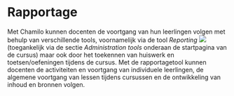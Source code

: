 # Rapportage

Met Chamilo kunnen docenten de voortgang van hun leerlingen volgen met behulp van verschillende tools, voornamelijk via de tool _Reporting_ ![](../../.gitbook/assets/graphics44.png) \(toegankelijk via de sectie _Administration tools_ onderaan de startpagina van de cursus\) maar ook door het toekennen van huiswerk en toetsen/oefeningen tijdens de cursus. Met de rapportagetool kunnen docenten de activiteiten en voortgang van individuele leerlingen, de algemene voortgang van lessen tijdens cursussen en de ontwikkeling van inhoud en bronnen volgen.


